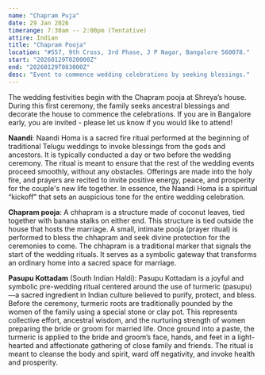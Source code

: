 ```yaml
---
name: "Chapram Puja"
date: 29 Jan 2026
timerange: 7:30am -- 2:00pm (Tentative)
attire: Indian
title: "Chapram Pooja"
location: "#557, 9th Cross, 3rd Phase, J P Nagar, Bangalore 560078."
start: "20260129T020000Z"
end: "20260129T083000Z"
desc: "Event to commence wedding celebrations by seeking blessings."
---
```

The wedding festivities begin with the Chapram pooja at Shreya’s house. During this first ceremony, the family seeks ancestral blessings and decorate the house to commence the celebrations. If you are in Bangalore early, you are invited - please let us know if you would like to attend!

__Naandi__: Naandi Homa is a sacred fire ritual performed at the beginning of traditional Telugu weddings to invoke blessings from the gods and ancestors. It is typically conducted a day or two before the wedding ceremony. The ritual is meant to ensure that the rest of the wedding events proceed smoothly, without any obstacles. Offerings are made into the holy fire, and prayers are recited to invite positive energy, peace, and prosperity for the couple's new life together. In essence, the Naandi Homa is a spiritual “kickoff” that sets an auspicious tone for the entire wedding celebration.

__Chapram pooja__: A chhapram is a structure made of coconut leaves, tied together with banana stalks on either end. This structure is tied outside the house that hosts the marriage. A small, intimate pooja (prayer ritual) is performed to bless the chhapram and seek divine protection for the ceremonies to come. The chhapram is a traditional marker that signals the start of the wedding rituals. It serves as a symbolic gateway that transforms an ordinary home into a sacred space for marriage.

__Pasupu Kottadam__ (South Indian Haldi):
Pasupu Kottadam is a joyful and symbolic pre-wedding ritual centered around the use of turmeric (pasupu)—a sacred ingredient in Indian culture believed to purify, protect, and bless. Before the ceremony, turmeric roots are traditionally pounded by the women of the family using a special stone or clay pot. This represents collective effort, ancestral wisdom, and the nurturing strength of women preparing the bride or groom for married life. Once ground into a paste, the turmeric is applied to the bride and groom’s face, hands, and feet in a light-hearted and affectionate gathering of close family and friends. The ritual is meant to cleanse the body and spirit, ward off negativity, and invoke health and prosperity.